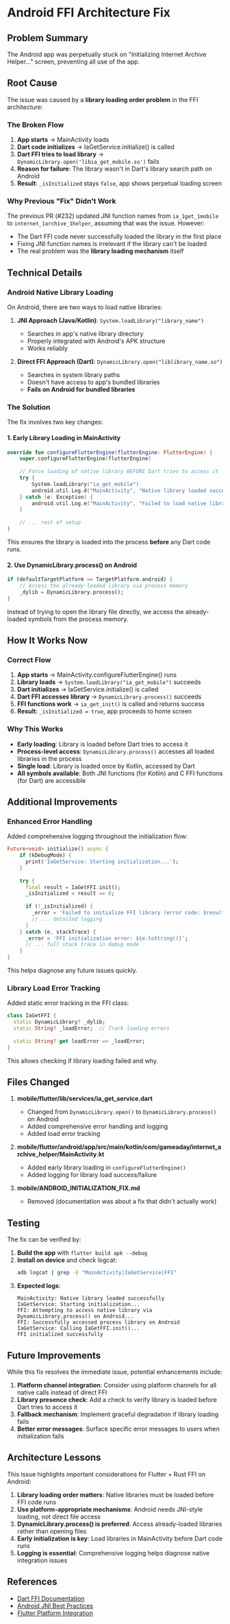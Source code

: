 # Android FFI Architecture Fix

## Problem Summary

The Android app was perpetually stuck on "Initializing Internet Archive Helper..." screen, preventing all use of the app.

## Root Cause

The issue was caused by a **library loading order problem** in the FFI architecture:

### The Broken Flow

1. **App starts** → MainActivity loads
2. **Dart code initializes** → IaGetService.initialize() is called
3. **Dart FFI tries to load library** → `DynamicLibrary.open('libia_get_mobile.so')` fails
4. **Reason for failure**: The library wasn't in Dart's library search path on Android
5. **Result**: `_isInitialized` stays `false`, app shows perpetual loading screen

### Why Previous "Fix" Didn't Work

The previous PR (#232) updated JNI function names from `ia_1get_1mobile` to `internet_1archive_1helper`, assuming that was the issue. However:

- The Dart FFI code never successfully loaded the library in the first place
- Fixing JNI function names is irrelevant if the library can't be loaded
- The real problem was the **library loading mechanism** itself

## Technical Details

### Android Native Library Loading

On Android, there are two ways to load native libraries:

1. **JNI Approach (Java/Kotlin)**: `System.loadLibrary("library_name")`
   - Searches in app's native library directory
   - Properly integrated with Android's APK structure
   - Works reliably

2. **Direct FFI Approach (Dart)**: `DynamicLibrary.open("liblibrary_name.so")`
   - Searches in system library paths
   - Doesn't have access to app's bundled libraries
   - **Fails on Android for bundled libraries**

### The Solution

The fix involves two key changes:

#### 1. Early Library Loading in MainActivity

```kotlin
override fun configureFlutterEngine(flutterEngine: FlutterEngine) {
    super.configureFlutterEngine(flutterEngine)
    
    // Force loading of native library BEFORE Dart tries to access it
    try {
        System.loadLibrary("ia_get_mobile")
        android.util.Log.d("MainActivity", "Native library loaded successfully")
    } catch (e: Exception) {
        android.util.Log.e("MainActivity", "Failed to load native library", e)
    }
    
    // ... rest of setup
}
```

This ensures the library is loaded into the process **before** any Dart code runs.

#### 2. Use DynamicLibrary.process() on Android

```dart
if (defaultTargetPlatform == TargetPlatform.android) {
    // Access the already-loaded library via process memory
    _dylib = DynamicLibrary.process();
}
```

Instead of trying to open the library file directly, we access the already-loaded symbols from the process memory.

## How It Works Now

### Correct Flow

1. **App starts** → MainActivity.configureFlutterEngine() runs
2. **Library loads** → `System.loadLibrary("ia_get_mobile")` succeeds
3. **Dart initializes** → IaGetService.initialize() is called  
4. **Dart FFI accesses library** → `DynamicLibrary.process()` succeeds
5. **FFI functions work** → `ia_get_init()` is called and returns success
6. **Result**: `_isInitialized = true`, app proceeds to home screen

### Why This Works

- **Early loading**: Library is loaded before Dart tries to access it
- **Process-level access**: `DynamicLibrary.process()` accesses all loaded libraries in the process
- **Single load**: Library is loaded once by Kotlin, accessed by Dart
- **All symbols available**: Both JNI functions (for Kotlin) and C FFI functions (for Dart) are accessible

## Additional Improvements

### Enhanced Error Handling

Added comprehensive logging throughout the initialization flow:

```dart
Future<void> initialize() async {
    if (kDebugMode) {
      print('IaGetService: Starting initialization...');
    }
    
    try {
      final result = IaGetFFI.init();
      _isInitialized = result == 0;
      
      if (!_isInitialized) {
        _error = 'Failed to initialize FFI library (error code: $result)';
        // ... detailed logging
      }
    } catch (e, stackTrace) {
      _error = 'FFI initialization error: ${e.toString()}';
      // ... full stack trace in debug mode
    }
}
```

This helps diagnose any future issues quickly.

### Library Load Error Tracking

Added static error tracking in the FFI class:

```dart
class IaGetFFI {
  static DynamicLibrary? _dylib;
  static String? _loadError;  // Track loading errors
  
  static String? get loadError => _loadError;
}
```

This allows checking if library loading failed and why.

## Files Changed

1. **mobile/flutter/lib/services/ia_get_service.dart**
   - Changed from `DynamicLibrary.open()` to `DynamicLibrary.process()` on Android
   - Added comprehensive error handling and logging
   - Added load error tracking

2. **mobile/flutter/android/app/src/main/kotlin/com/gameaday/internet_archive_helper/MainActivity.kt**
   - Added early library loading in `configureFlutterEngine()`
   - Added logging for library load success/failure

3. **mobile/ANDROID_INITIALIZATION_FIX.md**
   - Removed (documentation was about a fix that didn't actually work)

## Testing

The fix can be verified by:

1. **Build the app** with `flutter build apk --debug`
2. **Install on device** and check logcat:
   ```bash
   adb logcat | grep -E "MainActivity|IaGetService|FFI"
   ```
3. **Expected logs**:
   ```
   MainActivity: Native library loaded successfully
   IaGetService: Starting initialization...
   FFI: Attempting to access native library via DynamicLibrary.process() on Android...
   FFI: Successfully accessed process library on Android
   IaGetService: Calling IaGetFFI.init()...
   FFI initialized successfully
   ```

## Future Improvements

While this fix resolves the immediate issue, potential enhancements include:

1. **Platform channel integration**: Consider using platform channels for all native calls instead of direct FFI
2. **Library presence check**: Add a check to verify library is loaded before Dart tries to access it
3. **Fallback mechanism**: Implement graceful degradation if library loading fails
4. **Better error messages**: Surface specific error messages to users when initialization fails

## Architecture Lessons

This issue highlights important considerations for Flutter + Rust FFI on Android:

1. **Library loading order matters**: Native libraries must be loaded before FFI code runs
2. **Use platform-appropriate mechanisms**: Android needs JNI-style loading, not direct file access
3. **DynamicLibrary.process() is preferred**: Access already-loaded libraries rather than opening files
4. **Early initialization is key**: Load libraries in MainActivity before Dart code runs
5. **Logging is essential**: Comprehensive logging helps diagnose native integration issues

## References

- [Dart FFI Documentation](https://dart.dev/guides/libraries/c-interop)
- [Android JNI Best Practices](https://developer.android.com/training/articles/perf-jni)
- [Flutter Platform Integration](https://docs.flutter.dev/development/platform-integration/platform-channels)
